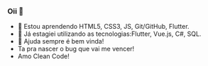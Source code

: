 ### Oii 👋



- 🌱 Estou aprendendo HTML5, CSS3, JS, Git/GitHub, Flutter.
- 👯 Já estagiei utilizando as tecnologias:Flutter, Vue.js, C#, SQL.
- 🤔 Ajuda sempre é bem vinda!
- Ta pra nascer o bug que vai me vencer! 
- Amo Clean Code!
